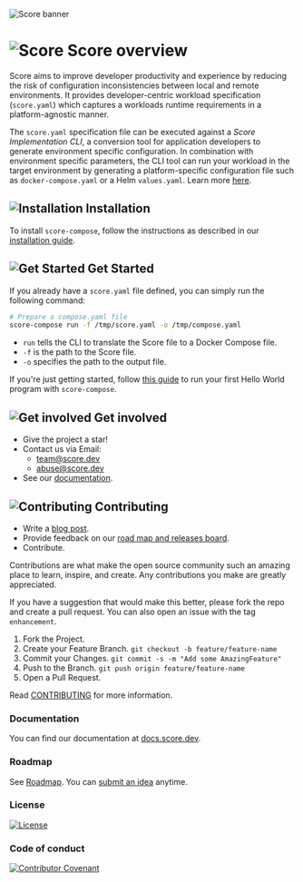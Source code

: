 ![Score banner](docs/images/banner.png)

# ![Score](docs/images/logo.svg) Score overview

Score aims to improve developer productivity and experience by reducing the risk of configuration inconsistencies between local and remote environments. It provides developer-centric workload specification (`score.yaml`) which captures a workloads runtime requirements in a platform-agnostic manner.

The `score.yaml` specification file can be executed against a _Score Implementation CLI_, a conversion tool for application developers to generate environment specific configuration. In combination with environment specific parameters, the CLI tool can run your workload in the target environment by generating a platform-specific configuration file such as `docker-compose.yaml` or a Helm `values.yaml`. Learn more [here](https://github.com/score-spec/spec#-what-is-score).

## ![Installation](docs/images/install.svg) Installation

To install `score-compose`, follow the instructions as described in our [installation guide](https://docs.score.dev/docs/get-started/install/).

## ![Get Started](docs/images/overview.svg) Get Started

If you already have a `score.yaml` file defined, you can simply run the following command:

```bash
# Prepare a compose.yaml file
score-compose run -f /tmp/score.yaml -o /tmp/compose.yaml
```

- `run` tells the CLI to translate the Score file to a Docker Compose file.
- `-f` is the path to the Score file.
- `-o` specifies the path to the output file.

If you're just getting started, follow [this guide](https://docs.score.dev/docs/get-started/score-compose-hello-world/) to run your first Hello World program with `score-compose`.

## ![Get involved](docs/images/get-involved.svg) Get involved

- Give the project a star!
- Contact us via Email:
  - team@score.dev
  - abuse@score.dev
- See our [documentation](https://docs.score.dev).

## ![Contributing](docs/images/contributing.svg) Contributing

- Write a [blog post](https://score.dev/blog).
- Provide feedback on our [road map and releases board](https://github.com/score-spec/spec/blob/main/roadmap.md#get-involved).
- Contribute.

Contributions are what make the open source community such an amazing place to learn, inspire, and create. Any contributions you make are greatly appreciated.

If you have a suggestion that would make this better, please fork the repo and create a pull request. You can also open an issue with the tag `enhancement`.

1. Fork the Project.
2. Create your Feature Branch. `git checkout -b feature/feature-name`
3. Commit your Changes. `git commit -s -m "Add some AmazingFeature"`
4. Push to the Branch. `git push origin feature/feature-name`
5. Open a Pull Request.

Read [CONTRIBUTING](CONTRIBUTING.md) for more information.

### Documentation

You can find our documentation at [docs.score.dev](https://docs.score.dev/docs).

### Roadmap

See [Roadmap](https://github.com/score-spec/spec/blob/main/roadmap.md). You can [submit an idea](https://github.com/score-spec/spec/blob/main/roadmap.md#get-involved) anytime.

### License

[![License](https://img.shields.io/badge/License-Apache_2.0-blue.svg)](https://opensource.org/licenses/Apache-2.0)

### Code of conduct

[![Contributor Covenant](https://img.shields.io/badge/Contributor%20Covenant-2.1-4baaaa.svg)](code_of_conduct.md)
